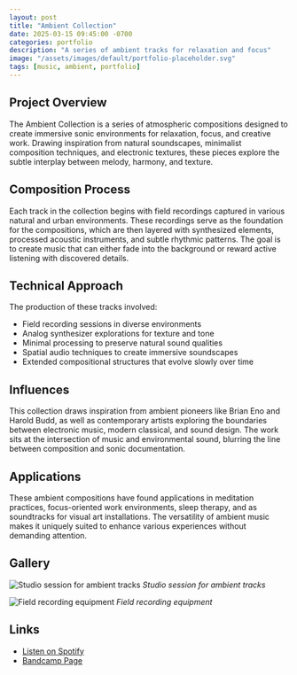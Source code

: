 ```yaml
---
layout: post
title: "Ambient Collection"
date: 2025-03-15 09:45:00 -0700
categories: portfolio
description: "A series of ambient tracks for relaxation and focus"
image: "/assets/images/default/portfolio-placeholder.svg"
tags: [music, ambient, portfolio]
---
```


## Project Overview

The Ambient Collection is a series of atmospheric compositions designed to create immersive sonic environments for relaxation, focus, and creative work. Drawing inspiration from natural soundscapes, minimalist composition techniques, and electronic textures, these pieces explore the subtle interplay between melody, harmony, and texture.

## Composition Process

Each track in the collection begins with field recordings captured in various natural and urban environments. These recordings serve as the foundation for the compositions, which are then layered with synthesized elements, processed acoustic instruments, and subtle rhythmic patterns. The goal is to create music that can either fade into the background or reward active listening with discovered details.

## Technical Approach

The production of these tracks involved:

- Field recording sessions in diverse environments
- Analog synthesizer explorations for texture and tone
- Minimal processing to preserve natural sound qualities
- Spatial audio techniques to create immersive soundscapes
- Extended compositional structures that evolve slowly over time

## Influences

This collection draws inspiration from ambient pioneers like Brian Eno and Harold Budd, as well as contemporary artists exploring the boundaries between electronic music, modern classical, and sound design. The work sits at the intersection of music and environmental sound, blurring the line between composition and sonic documentation.

## Applications

These ambient compositions have found applications in meditation practices, focus-oriented work environments, sleep therapy, and as soundtracks for visual art installations. The versatility of ambient music makes it uniquely suited to enhance various experiences without demanding attention.

## Gallery

![Studio session for ambient tracks](/assets/images/portfolio/music-1.jpg)
*Studio session for ambient tracks*

![Field recording equipment](/assets/images/portfolio/music-2.jpg)
*Field recording equipment*

## Links

- [Listen on Spotify](https://spotify.com/)
- [Bandcamp Page](#)
